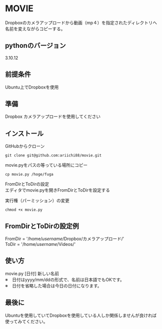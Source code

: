# MOVIE   
Dropboxのカメラアップロードから動画（mp４）を指定されたディレクトリへ名前を変えながらコピーする。  

## pythonのバージョン
3.10.12

## 前提条件
Ubuntu上でDropboxを使用  

## 準備
Dropbox カメラアップロードを使用してください  

## インストール
GitHubからクローン  
```
git clone git@github.com:ariichi88/movie.git
```
movie.pyをパスの等っている場所にコピー 
```
cp movie.py /hoge/fuga
```
FromDirとToDirの設定  
エディタでmovie.pyを開きFromDirとToDirを設定する  

実行権（パーミッション）の変更 
```
chmod +x movie.py
```

## FromDirとToDirの設定例
FromDir = '/home/*username*/Dropbox/カメラアップロード/'  
ToDir = '/home/*username*/Videos/'  

## 使い方
movie.py [日付] 新しい名前  
※　日付はyyyy/mm/ddの形式で、名前は日本語でもOKです。  
※　日付を省略した場合は今日の日付になります。  

## 最後に
Ubuntuを使用していてDropboxを使用している人しか関係しませんが良ければ使ってみてください。  
